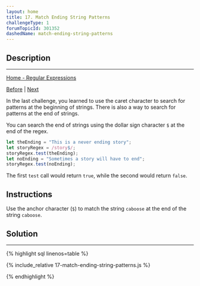 ```yaml
---
layout: home
title: 17. Match Ending String Patterns
challengeType: 1
forumTopicId: 301352
dashedName: match-ending-string-patterns
---
```


<div class="row">
<div class="columnStmt" markdown="1">

## Description
------

[Home - Regular Expressions](./README.md)

[Before](./16-match-beginning-string-patterns.md)  | [Next](./18-match-all-letters-and-numbers.md) 

In the last challenge, you learned to use the caret character to search for patterns at the beginning of strings. There is also a way to search for patterns at the end of strings.

You can search the end of strings using the dollar sign character `$` at the end of the regex.

```js
let theEnding = "This is a never ending story";
let storyRegex = /story$/;
storyRegex.test(theEnding);
let noEnding = "Sometimes a story will have to end";
storyRegex.test(noEnding);
```

The first `test` call would return `true`, while the second would return `false`.

## Instructions 

Use the anchor character (`$`) to match the string `caboose` at the end of the string `caboose`.

</div>
<div class="columnSol" markdown="1">

## Solution
------

{% highlight sql linenos=table %}

{% include_relative 17-match-ending-string-patterns.js %}

{% endhighlight %}

</div>
</div>